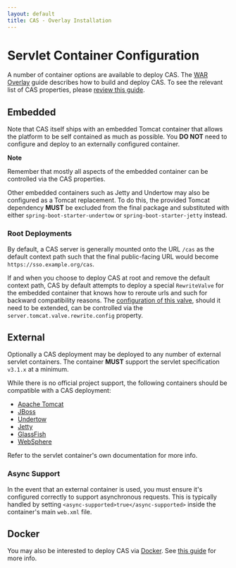 ```yaml
---
layout: default
title: CAS - Overlay Installation
---
```


# Servlet Container Configuration

A number of container options are available to deploy CAS. The [WAR Overlay](Maven-Overlay-Installation.html) guide 
describes how to build and deploy CAS.
To see the relevant list of CAS properties, please [review this guide](Configuration-Properties.html).

## Embedded

Note that CAS itself ships with an embedded Tomcat container that allows the platform to be self contained as much as possible. You **DO 
NOT** need to configure and deploy to an externally configured container. 

<div class="alert alert-info"><strong>Note</strong><p>
Remember that mostly all aspects of the embedded container can be controlled via the CAS properties.
</p></div>

Other embedded containers such as Jetty and Undertow may also be configured as a Tomcat replacement. To do this, the provided
Tomcat dependency **MUST** be excluded from the final package and substituted with either 
`spring-boot-starter-undertow` or `spring-boot-starter-jetty` instead.

### Root Deployments

By default, a CAS server is generally mounted onto the URL `/cas` as the default context path such that the final public-facing URL
would become `https://sso.example.org/cas`. 

If and when you choose to deploy CAS at root and remove the default context path, CAS by default attempts to deploy a special 
`RewriteValve` for the embedded container that knows how to reroute urls and such for backward compatibility reasons.
The [configuration of this valve](https://tomcat.apache.org/tomcat-8.0-doc/rewrite.html), 
should it need to be extended, can be controlled via the `server.tomcat.valve.rewrite.config` property.
 
## External
 
Optionally a CAS deployment may be deployed to any number of external servlet containers. The container **MUST** support
the servlet specification `v3.1.x` at a minimum.

While there is no official project support, the following containers should be compatible with a CAS deployment:

* [Apache Tomcat](http://tomcat.apache.org/)
* [JBoss](http://www.jboss.org/)
* [Undertow](http://undertow.io/)
* [Jetty](http://www.eclipse.org/jetty/)
* [GlassFish](http://glassfish.java.net/)
* [WebSphere](http://www.ibm.com/software/websphere/)

Refer to the servlet container's own documentation for more info.

### Async Support

In the event that an external container is used, you must ensure it's configured correctly to support asynchronous requests.
This is typically handled by setting `<async-supported>true</async-supported>` inside the container's main `web.xml`  file.

## Docker

You may also be interested to deploy CAS via [Docker](https://www.docker.com/). 
See [this guide](Docker-Installation.html) for more info.
